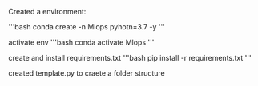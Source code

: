 Created a environment:

'''bash
conda create -n Mlops pyhotn=3.7 -y
'''

activate env
'''bash
conda activate Mlops
'''

create and install requirements.txt
'''bash
pip install -r requirements.txt
'''

created template.py to craete a folder structure

